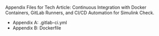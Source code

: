 Appendix Files for Tech Article: Continuous Integration with Docker Containers, GitLab Runners, and CI/CD Automation for Simulink Check.
- Appendix A: .gitlab-ci.yml
- Appendix B: Dockerfile
